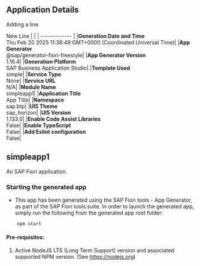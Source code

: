 ## Application Details 
Adding a line

New Line
|               |
| ------------- |
|**Generation Date and Time**<br>Thu Feb 20 2025 11:36:49 GMT+0000 (Coordinated Universal Time)|
|**App Generator**<br>@sap/generator-fiori-freestyle|
|**App Generator Version**<br>1.16.4|
|**Generation Platform**<br>SAP Business Application Studio|
|**Template Used**<br>simple|
|**Service Type**<br>None|
|**Service URL**<br>N/A|
|**Module Name**<br>simpleapp1|
|**Application Title**<br>App Title|
|**Namespace**<br>sap.btp|
|**UI5 Theme**<br>sap_horizon|
|**UI5 Version**<br>1.133.0|
|**Enable Code Assist Libraries**<br>False|
|**Enable TypeScript**<br>False|
|**Add Eslint configuration**<br>False|

## simpleapp1

An SAP Fiori application.

### Starting the generated app

-   This app has been generated using the SAP Fiori tools - App Generator, as part of the SAP Fiori tools suite.  In order to launch the generated app, simply run the following from the generated app root folder:

```
    npm start
```

#### Pre-requisites:

1. Active NodeJS LTS (Long Term Support) version and associated supported NPM version.  (See https://nodejs.org)


